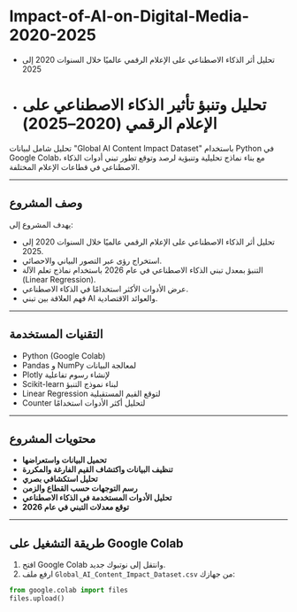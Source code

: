 # Impact-of-AI-on-Digital-Media-2020-2025
- تحليل أثر الذكاء الاصطناعي على الإعلام الرقمي عالميًا خلال السنوات 2020 إلى 2025
- #  تحليل وتنبؤ تأثير الذكاء الاصطناعي على الإعلام الرقمي (2020–2025)

تحليل شامل لبيانات "Global AI Content Impact Dataset" باستخدام Python في Google Colab، مع بناء نماذج تحليلية وتنبؤية لرصد وتوقع تطور تبني أدوات الذكاء الاصطناعي في قطاعات الإعلام المختلفة.

---

## وصف المشروع

يهدف المشروع إلى:

- تحليل أثر الذكاء الاصطناعي على الإعلام الرقمي عالميًا خلال السنوات 2020 إلى 2025.
- استخراج رؤى عبر التصور البياني والاحصائي.
- التنبؤ بمعدل تبني الذكاء الاصطناعي في عام 2026 باستخدام نماذج تعلم الآلة (Linear Regression).
- عرض الأدوات الأكثر استخدامًا في الذكاء الاصطناعي.
- فهم العلاقة بين تبني AI والعوائد الاقتصادية.

---

##  التقنيات المستخدمة

- Python (Google Colab)
- Pandas و NumPy لمعالجة البيانات
- Plotly لإنشاء رسوم تفاعلية
- Scikit-learn لبناء نموذج التنبؤ
- Linear Regression لتوقع القيم المستقبلية
- Counter لتحليل أكثر الأدوات استخدامًا

---

##  محتويات المشروع

- **تحميل البيانات واستعراضها**
- **تنظيف البيانات واكتشاف القيم الفارغة والمكررة**
- **تحليل استكشافي بصري**
- **رسم التوجهات حسب القطاع والزمن**
- **تحليل الأدوات المستخدمة في الذكاء الاصطناعي**
- **توقع معدلات التبني في عام 2026**

---

##  طريقة التشغيل على Google Colab

1. افتح Google Colab وانتقل إلى نوتبوك جديد.
2. ارفع ملف `Global_AI_Content_Impact_Dataset.csv` من جهازك:

```python
from google.colab import files
files.upload()

